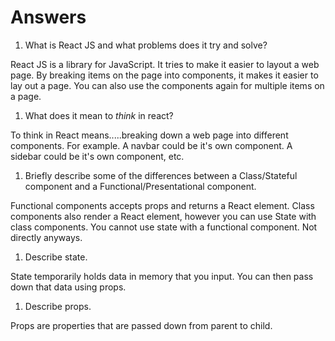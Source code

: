 # Answers

1.  What is React JS and what problems does it try and solve?

React JS is a library for JavaScript. It tries to make it easier to layout a web page. By breaking items on the page into components, it makes it easier to lay out a page. You can also use the components again for multiple items on a page. 

1.  What does it mean to _think_ in react?

To think in React means.....breaking down a web page into different components. For example. A navbar could be it's own component. A sidebar could be it's own component, etc. 

1.  Briefly describe some of the differences between a Class/Stateful component and a Functional/Presentational component.

Functional components accepts props and returns a React element. Class components also render a React element, however you can use State with class components. You cannot use state with a functional component. Not directly anyways. 

1.  Describe state.

State temporarily holds data in memory that you input. You can then pass down that data using props. 

1.  Describe props.

Props are properties that are passed down from parent to child. 
